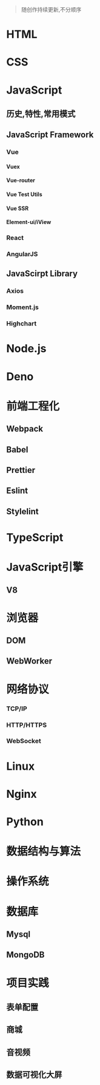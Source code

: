 > 随创作持续更新,不分顺序


# HTML

 



# CSS

 



# JavaScript

## 历史,特性,常用模式

## JavaScript Framework

### Vue

#### Vuex

#### Vue-router

#### Vue Test Utils

#### Vue SSR

#### Element-ui/iView

### React

### AngularJS
 
## JavaScirpt Library

### Axios

### Moment.js

### Highchart
 

# Node.js
 
# Deno
 
# 前端工程化

## Webpack

## Babel

## Prettier

## Eslint

## Stylelint

 

# TypeScript
 

# JavaScript引擎


## V8
 


# 浏览器

## DOM

## WebWorker

 
 
# 网络协议

### TCP/IP

### HTTP/HTTPS

### WebSocket
 

# Linux
 

# Nginx
 

# Python
 


# 数据结构与算法
 
# 操作系统
 
# 数据库
## Mysql

## MongoDB

 
# 项目实践
## 表单配置
## 商城
## 音视频
## 数据可视化大屏
 